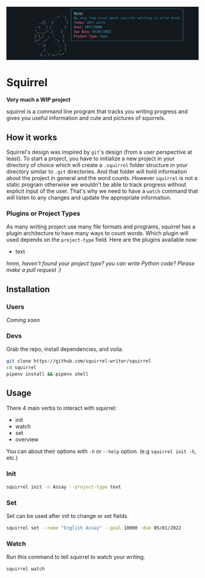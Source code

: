 ![squirrel-output](squirrel-overview-output.png "output of overview command")

# Squirrel
**Very much a WIP project**

squirrel is a command line program that tracks you writing progress and gives you useful information and cute and pictures of squirrels.

## How it works
Squirrel's design was inspired by `git`'s design (from a user perspective at least). To start a project, you have to initialize a new project in your directory of choice which will create a `.squirrel` folder structure in your directory similar to `.git` directories.
And that folder will hold information about the project in general and the word counts.
However `squirrel` is not a static program otherwise we wouldn't be able to track progress without explicit input of the user. That's why we need to have a `watch` command that will listen to any changes and update the appropriate information.

### Plugins or Project Types
As many writing project use many file formats and programs, squirrel has a plugin architecture to have many ways to count words.
Which plugin will used depends on the `project-type` field.
Here are the plugins available now:
* text

*hmm, haven't found your project type? you can write Python code? Please make a pull request :)*

## Installation
### Users
*Coming soon*
### Devs
Grab the repo, install dependencies, and voila.
```sh
git clone https://github.com/squirrel-writer/squirrel
cd squirrel
pipenv install && pipenv shell
```
## Usage
There 4 main verbs to interact with squirrel:
* init
* watch
* set
* overview

You can about their options with `-h` or `--help` option. (e.g `squirrel init -h`, etc.)
### Init
```sh
squirrel init -n Assay --project-type text
```
### Set
Set can be used after init to change or set fields.
```sh
squirrel set --name "English Assay" --goal 10000 -due 05/01/2022
```
### Watch
Run this command to tell squirrel to watch your writing.
```sh
squirrel watch
```